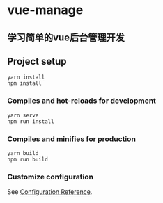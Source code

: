 # vue-manage

## 学习简单的vue后台管理开发

## Project setup
```
yarn install
npm install
```

### Compiles and hot-reloads for development
```
yarn serve
npm run install
```

### Compiles and minifies for production
```
yarn build
npm run build
```

### Customize configuration
See [Configuration Reference](https://cli.vuejs.org/config/).
